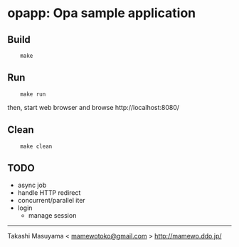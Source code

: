 opapp: Opa sample application
=============================

Build
-----

        make

Run
----

        make run

then, start web browser and browse
http://localhost:8080/

Clean
-----

        make clean


TODO
----
* async job
* handle HTTP redirect
* concurrent/parallel iter
* login
  * manage session

---
Takashi Masuyama < mamewotoko@gmail.com >
http://mamewo.ddo.jp/
